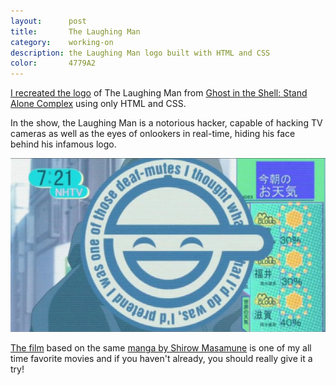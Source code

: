 ```yaml
---
layout:      post
title:       The Laughing Man
category:    working-on
description: the Laughing Man logo built with HTML and CSS
color:       4779A2
---
```


[I recreated the logo][logo] of The Laughing Man from
[Ghost in the Shell: Stand Alone Complex][gits] using
only HTML and CSS.

In the show, the Laughing Man is a notorious hacker, capable
of hacking TV cameras as well as the eyes of onlookers in
real-time, hiding his face behind his infamous logo.

<div class="img-wrapper">
  <img src='/img/laughing-man.png' alt='The Laughing Man' />
</div>

[The film][film] based on the same [manga by Shirow Masamune][manga]
is one of my all time favorite movies and if you haven't already,
you should really give it a try!

[gits]:  http://en.wikipedia.org/wiki/Ghost_in_the_Shell:_Stand_Alone_Complex
[logo]:  /working-on/the-laughing-man/demo.html
[film]:  http://en.wikipedia.org/wiki/Ghost_in_the_Shell_(film)
[manga]: http://en.wikipedia.org/wiki/Ghost_in_the_Shell_(manga)
